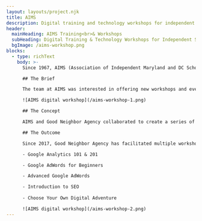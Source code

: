 ```yaml
---
layout: layouts/project.njk
title: AIMS
description: Digital training and technology workshops for independent schools. View this and other projects from Good Neighbor Agency.
header:
  mainHeading: AIMS Training<br>& Workshops
  subHeading: Digital Training & Technology Workshops for Independent Schools in Maryland and DC
  bgImage: /aims-workshop.png
blocks:
  - type: richText
    body: >-
      Since 1967, AIMS (Association of Independent Maryland and DC Schools) has been providing accreditation services and professional development opportunities to their 120 member schools. From workshops to conferences, credentialing to career growth, AIMS is the go-to resource for faculty and staff of independent schools through Maryland and Washington DC.

      ## The Brief

      The team at AIMS was interested in offering new workshops and events to their members that would focus on building digital and technical skills. The primary audience for these new workshops would be staff members working in their school's marketing and/or communications departments. These departments are typically tasked with managing and improving their school's digital presence, maintaining the school website, social media accounts, analytics and data tracking, email marketing efforts, online advertising strategy, and more.

      ![AIMS digital workshop](/aims-workshop-1.png)

      ## The Concept

      AIMS and Good Neighbor Agency collaborated to create a series of in-person and virtual workshops intended to provide foundational knowledge in specialized areas for marketing and communications staff. These workshops helped attendees become more comfortable with tools, platforms, and concepts that they interact with everyday (e.g. various Google products, search engine optimization (SEO) and social media, web design and development, software selection and integration, etc.).

      ## The Outcome

      Since 2017, Good Neighbor Agency has facilitated multiple workshops and training sessions for AIMS members schools focused on building practical digital skills, including:

      - Google Analytics 101 & 201

      - Google AdWords for Beginners

      - Advanced Google AdWords

      - Introduction to SEO
      
      - Choose Your Own Digital Adventure

      ![AIMS digital workshop](/aims-workshop-2.png)
---
```

